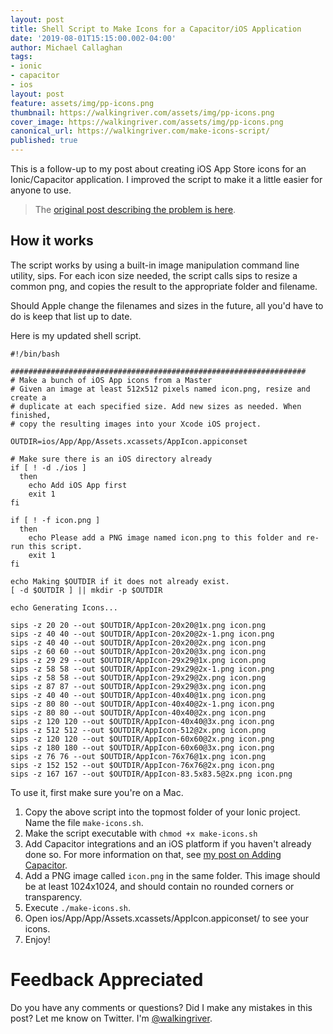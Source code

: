 ```yaml
---
layout: post
title: Shell Script to Make Icons for a Capacitor/iOS Application
date: '2019-08-01T15:15:00.002-04:00'
author: Michael Callaghan
tags: 
- ionic 
- capacitor
- ios
layout: post
feature: assets/img/pp-icons.png
thumbnail: https://walkingriver.com/assets/img/pp-icons.png
cover_image: https://walkingriver.com/assets/img/pp-icons.png
canonical_url: https://walkingriver.com/make-icons-script/
published: true
---
```


This is a follow-up to my post about creating iOS App Store icons for an Ionic/Capacitor application. I improved the script to make it a little easier for anyone to use. 
<!--more-->

> The [original post describing the problem is here](https://walkingriver.com/make-icons/).

## How it works
The script works by using a built-in image manipulation command line utility, sips. For each icon size needed, the script calls sips to resize a common png, and copies the result to the appropriate folder and filename. 

Should Apple change the filenames and sizes in the future, all you'd have to do is keep that list up to date.

Here is my updated shell script. 

```
#!/bin/bash

##################################################################
# Make a bunch of iOS App icons from a Master
# Given an image at least 512x512 pixels named icon.png, resize and create a
# duplicate at each specified size. Add new sizes as needed. When finished,
# copy the resulting images into your Xcode iOS project.

OUTDIR=ios/App/App/Assets.xcassets/AppIcon.appiconset

# Make sure there is an iOS directory already
if [ ! -d ./ios ] 
  then
    echo Add iOS App first
    exit 1
fi

if [ ! -f icon.png ]
  then
    echo Please add a PNG image named icon.png to this folder and re-run this script.
    exit 1
fi

echo Making $OUTDIR if it does not already exist.
[ -d $OUTDIR ] || mkdir -p $OUTDIR

echo Generating Icons...

sips -z 20 20 --out $OUTDIR/AppIcon-20x20@1x.png icon.png
sips -z 40 40 --out $OUTDIR/AppIcon-20x20@2x-1.png icon.png
sips -z 40 40 --out $OUTDIR/AppIcon-20x20@2x.png icon.png
sips -z 60 60 --out $OUTDIR/AppIcon-20x20@3x.png icon.png
sips -z 29 29 --out $OUTDIR/AppIcon-29x29@1x.png icon.png
sips -z 58 58 --out $OUTDIR/AppIcon-29x29@2x-1.png icon.png
sips -z 58 58 --out $OUTDIR/AppIcon-29x29@2x.png icon.png
sips -z 87 87 --out $OUTDIR/AppIcon-29x29@3x.png icon.png
sips -z 40 40 --out $OUTDIR/AppIcon-40x40@1x.png icon.png
sips -z 80 80 --out $OUTDIR/AppIcon-40x40@2x-1.png icon.png
sips -z 80 80 --out $OUTDIR/AppIcon-40x40@2x.png icon.png
sips -z 120 120 --out $OUTDIR/AppIcon-40x40@3x.png icon.png
sips -z 512 512 --out $OUTDIR/AppIcon-512@2x.png icon.png
sips -z 120 120 --out $OUTDIR/AppIcon-60x60@2x.png icon.png
sips -z 180 180 --out $OUTDIR/AppIcon-60x60@3x.png icon.png
sips -z 76 76 --out $OUTDIR/AppIcon-76x76@1x.png icon.png
sips -z 152 152 --out $OUTDIR/AppIcon-76x76@2x.png icon.png
sips -z 167 167 --out $OUTDIR/AppIcon-83.5x83.5@2x.png icon.png
```

To use it, first make sure you're on a Mac.

1. Copy the above script into the topmost folder of your Ionic project. Name the file `make-icons.sh`.
1. Make the script executable with `chmod +x make-icons.sh`
1. Add Capacitor integrations and an iOS platform if you haven't already done so. For more information on that, see [my post on Adding Capacitor](https://walkingriver.com/ionic-3-to-4/).
1. Add a PNG image called `icon.png` in the same folder. This image should be at least 1024x1024, and should contain no rounded corners or transparency.
1. Execute `./make-icons.sh`.
1. Open ios/App/App/Assets.xcassets/AppIcon.appiconset/ to see your icons.
1. Enjoy!


# Feedback Appreciated
Do you have any comments or questions? Did I make any mistakes in this post? Let me know on Twitter. I'm [@walkingriver](https://twitter.com/walkingriver).


